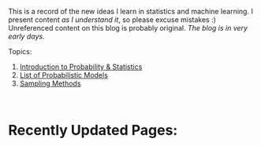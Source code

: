 
This is a record of the new ideas I learn in statistics and machine learning. I present content *as I understand it*, so please excuse mistakes :) Unreferenced content on this blog is probably original. _The blog is in very early days._

Topics:

1. [Introduction to Probability & Statistics](/stats/intro/#Intro)
2. [List of Probabilistic Models](/stats/intro/#Intro)
3. [Sampling Methods](/stats/intro/#Intro)

<br>

# Recently Updated Pages:

